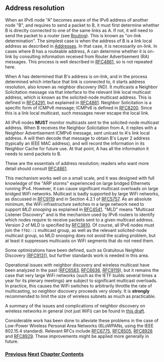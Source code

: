 ## Address resolution

When an IPv6 node "A" becomes aware of the IPv6 address of another node "B", and requires to send a packet to B, it must first determine whether B is directly connected to one of the same links as A. If not, it will need to send the packet to a router (see [Routing](Routing.md)). This is known as "on-link determination". The simplest case is when the address of B is a link local address as described in [Addresses](Addresses.md). In that case, it is necessarily on-link. In cases where B has a routeable address, A can determine whether it is on-link by consulting information received from Router Advertisement (RA) messages. This process is well described in [RFC4861](https://www.rfc-editor.org/info/rfc4861), so is not repeated here.

When A has determined that B's address is on-link, and in the process determined which interface that link is connected to, it starts address resolution, also known as neighbor discovery (ND). It multicasts a Neighbor Solicitation message via that interface to the relevant link local multicast address, which is known as the solicited-node multicast address. This is defined in [RFC4291](https://www.rfc-editor.org/info/rfc4291), but explained in [RFC4861](https://www.rfc-editor.org/info/rfc4861). Neighbor Solicitation is a specific form of ICMPv6 message; ICMPv6 is defined in [RFC8200](https://www.rfc-editor.org/info/rfc8200). Since this is a link local multicast, such messages never escape the local link.

All IPv6 nodes **MUST** monitor multicasts sent to the solicited-node multicast address. When B receives the Neighbor Solicitation from A, it replies with a Neighbor Advertisement ICMPv6 message, sent unicast to A's link local address. A will then decode that message to obtain B's Layer 2 address (typically an IEEE MAC address), and will record the information in its Neighbor Cache for future use. At that point, A has all the information it needs to send packets to B.

These are the essentials of address resolution; readers who want more detail should consult [RFC4861](https://www.rfc-editor.org/info/rfc4861).

This mechanism works well on a small scale, and it was designed with full knowledge of the "ARP storms" experienced on large bridged Ethernets running IPv4. However, it can cause significant multicast overloads on large bridged WiFi networks. Multicast is badly supported by large WiFi networks, as discussed in [RFC9119](https://www.rfc-editor.org/info/rfc9119) and in Section 4.2.1 of [RFC5757](https://www.rfc-editor.org/info/rfc5757). As an absolute minimum, the WiFi infrastructure switches in a large network need to support *MLD snooping* as explained in [RFC4541](https://www.rfc-editor.org/info/rfc4541). "MLD" means "Multicast Listener Discovery" and is the mechanism used by IPv6 routers to identify which nodes require to receive packets sent to a given multicast address. Version 2 of MLD is specified by [RFC3810](https://www.rfc-editor.org/info/rfc3810). Of course, all IPv6 nodes must join the ```ff02::1``` multicast group, as well as the relevant solicited-node multicast group, so MLD snooping does not avoid the scaling problem, but at least it suppresses multicasts on WiFi segments that do not need them.

Some optimizations have been defined, such as Gratuitous Neighbor Discovery \[[RFC9131](https://www.rfc-editor.org/info/rfc9131)], but further standards work is needed in this area.

Operational issues with neighbor discovery and wireless multicast have been analyzed in the past ([RFC6583](https://www.rfc-editor.org/info/rfc6583), [RFC6636](https://www.rfc-editor.org/info/rfc6636), [RFC9119](https://www.rfc-editor.org/info/rfc9119)), but it remains the case that very large WiFi networks (such as the IETF builds several times a year for its plenary meetings) are subject to significant multicast overloads. In practice, this causes the WiFi switches to arbitrarily throttle the rate of multicasting, so neighbor discovery proceeds very slowly. It is **strongly** recommended to limit the size of wireless subnets as much as practicable.

A summary of the issues and complications of neighbor discovery on wireless networks in general (not just WiFi) can be found in [this draft](https://datatracker.ietf.org/doc/draft-ietf-6man-ipv6-over-wireless/).

Considerable work has been done to alleviate these problems in the case of Low-Power Wireless Personal Area Networks (6LoWPANs, using the IEEE 802.15.4 standard). Relevant RFCs include [RFC6775](https://www.rfc-editor.org/info/rfc6775), [RFC8505](https://www.rfc-editor.org/info/rfc8505), [RFC8928](https://www.rfc-editor.org/info/rfc8928) and [RFC8929](https://www.rfc-editor.org/info/rfc8929). These improvements might be applied more generally in future.

<!-- Link lines generated automatically; do not delete -->
### [<ins>Previous</ins>](Layer%202%20functions.md) [<ins>Next</ins>](Auto-configuration.md) [<ins>Chapter Contents</ins>](2.%20IPv6%20Basic%20Technology.md)
